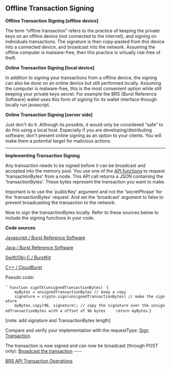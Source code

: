 Offline Transaction Signing
---------------------------

**Offline Transaction Signing \[offline device\]**

The term “offline transaction” refers to the practice of keeping the private keys on an offline device (not connected to the internet), and signing on individuals transactions. The signature is then copy-pasted from this device into a connected device, and broadcast into the network. Assuming the offline computer is malware-free, then this practice is virtually risk-free of theft.

**Online Transaction Signing \[local device\]**

In addition to signing your transactions from a offline device, the signing can also be done on an online device but still performed locally. Assuming the computer is malware-free, this is the most convenient option while still keeping your private keys secret. For example the BRS (Burst Reference Software) wallet uses this form of signing for its wallet interface through locally run javascript.

**Online Transaction Signing \[server side\]**

Just don't do it. Although its possible, it would only be considered “safe” to do this using a local host. Especially if you are developing/distributing software; don't present online signing as an option to your clients. You will make them a potential target for malicious actions.

------------------------------------------------------------------------

**Implementing Transaction Signing**

Any transaction needs to be signed before it can be broadcast and accepted into the memory pool. You use one of the [API functions](https://burstwiki.org/wiki/The_Burst_API#Create_Transaction) to request 'transactionBytes' from a node. This API call returns a JSON containing the 'transactionBytes'. These bytes represent the transaction you want to make.

Important is to use the 'publicKey' argument and not the 'secretPhrase' for the 'transactionBytes' request. And set the 'broadcast' argument to false to prevent broadcasting the transaction to the network.

Now to sign the transactionBytes locally. Refer to these sources below to include the signing functions in your code.

**Code sources**

[Javascript / Burst Reference Software](https://github.com/PoC-Consortium/burstcoin/tree/master/html/ui/js/crypto)

[Java / Burst Reference Software](https://github.com/PoC-Consortium/burstcoin/tree/master/src/brs/crypto)

[Swift/Obj-C / BurstKit](https://github.com/aprock/BurstKit/tree/master/BurstKit/Crypto)

[C++ / CloudBurst](https://github.com/CurbShifter/CloudBurstDAPP/tree/master/Source/burst/crypto)

Pseudo code:

``
`function signTX(unsignedTransactionBytes) `
`{`
`    myBytes = unsignedTransactionBytes // keep a copy `
`    signature = crypto.sign(unsignedTransactionBytes) // make the signature`
`    myBytes.copy(96, signature); // copy the signature over the unsignedTransactionBytes with a offset of 96 bytes`
`    return myBytes`
`}`

\[note: add signature and TransactionBytes length\]

Compare and verify your implementation with the requestType: [Sign Transaction](https://burstwiki.org/wiki/The_Burst_API#Sign_Transaction).

The transaction is now signed and can now be broadcast (through POST only): [Broadcast the transaction](https://burstwiki.org/wiki/The_Burst_API#Broadcast_Transaction) ----

[BRS API Transaction Operations](https://burstwiki.org/wiki/The_Burst_API#Transaction_Operations)
